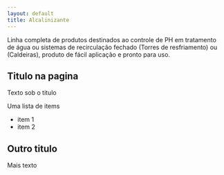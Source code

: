 ```yaml
---
layout: default
title: Alcalinizante
---
```


Linha completa de produtos destinados ao controle de PH em tratamento de água ou sistemas de recirculação fechado (Torres de resfriamento) ou (Caldeiras), produto de fácil aplicação e pronto para uso.


## Titulo na pagina
Texto sob o titulo


Uma lista de items

- item 1
- item 2


## Outro titulo
Mais texto
